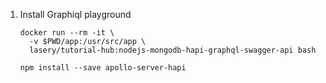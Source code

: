 1. Install Graphiql playground
    ```
    docker run --rm -it \
      -v $PWD/app:/usr/src/app \
      lasery/tutorial-hub:nodejs-mongodb-hapi-graphql-swagger-api bash

    npm install --save apollo-server-hapi
    ```

